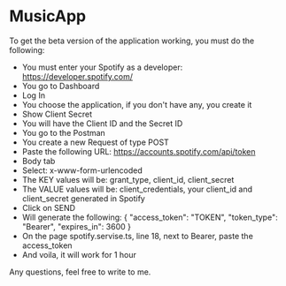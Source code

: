 # MusicApp

To get the beta version of the application working, you must do the following:

* You must enter your Spotify as a developer: https://developer.spotify.com/
* You go to Dashboard
* Log In
* You choose the application, if you don't have any, you create it
* Show Client Secret
* You will have the Client ID and the Secret ID
* You go to the Postman
* You create a new Request of type POST
* Paste the following URL: https://accounts.spotify.com/api/token
* Body tab
* Select: x-www-form-urlencoded
* The KEY values will be: grant_type, client_id, client_secret
* The VALUE values will be: client_credentials, your client_id and client_secret generated in Spotify
* Click on SEND
* Will generate the following: {
    "access_token": "TOKEN",
    "token_type": "Bearer",
    "expires_in": 3600
}
* On the page spotify.servise.ts, line 18, next to Bearer, paste the access_token
* And voila, it will work for 1 hour

Any questions, feel free to write to me.
